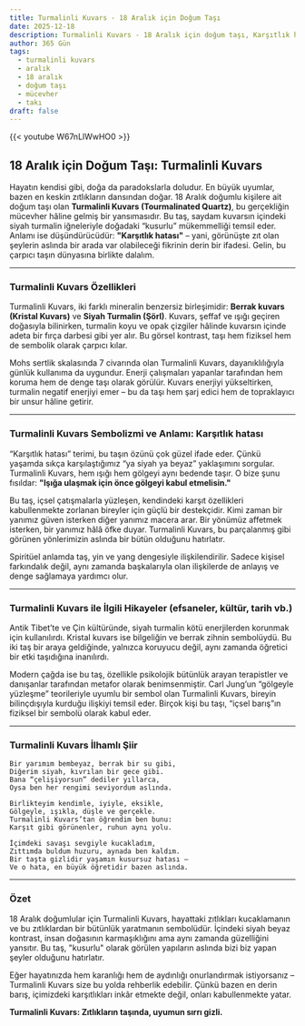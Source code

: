 ```yaml
---
title: Turmalinli Kuvars - 18 Aralık için Doğum Taşı
date: 2025-12-18
description: Turmalinli Kuvars - 18 Aralık için doğum taşı, Karşıtlık hatası sembolü. Bu özel taşın derin anlamını öğrenin.
author: 365 Gün
tags:
  - turmalinli kuvars
  - aralık
  - 18 aralık
  - doğum taşı
  - mücevher
  - takı
draft: false
---
```


{{< youtube W67nLlWwHO0 >}}

## 18 Aralık için Doğum Taşı: Turmalinli Kuvars

Hayatın kendisi gibi, doğa da paradokslarla doludur. En büyük uyumlar, bazen en keskin zıtlıkların dansından doğar. 18 Aralık doğumlu kişilere ait doğum taşı olan **Turmalinli Kuvars (Tourmalinated Quartz)**, bu gerçekliğin mücevher hâline gelmiş bir yansımasıdır. Bu taş, saydam kuvarsın içindeki siyah turmalin iğneleriyle doğadaki “kusurlu” mükemmelliği temsil eder. Anlamı ise düşündürücüdür: **"Karşıtlık hatası"** – yani, görünüşte zıt olan şeylerin aslında bir arada var olabileceği fikrinin derin bir ifadesi. Gelin, bu çarpıcı taşın dünyasına birlikte dalalım.

---

### Turmalinli Kuvars Özellikleri

Turmalinli Kuvars, iki farklı mineralin benzersiz birleşimidir: **Berrak kuvars (Kristal Kuvars)** ve **Siyah Turmalin (Şörl)**. Kuvars, şeffaf ve ışığı geçiren doğasıyla bilinirken, turmalin koyu ve opak çizgiler hâlinde kuvarsın içinde adeta bir fırça darbesi gibi yer alır. Bu görsel kontrast, taşı hem fiziksel hem de sembolik olarak çarpıcı kılar.

Mohs sertlik skalasında 7 civarında olan Turmalinli Kuvars, dayanıklılığıyla günlük kullanıma da uygundur. Enerji çalışmaları yapanlar tarafından hem koruma hem de denge taşı olarak görülür. Kuvars enerjiyi yükseltirken, turmalin negatif enerjiyi emer – bu da taşı hem şarj edici hem de topraklayıcı bir unsur hâline getirir.

---

### Turmalinli Kuvars Sembolizmi ve Anlamı: Karşıtlık hatası

“Karşıtlık hatası” terimi, bu taşın özünü çok güzel ifade eder. Çünkü yaşamda sıkça karşılaştığımız “ya siyah ya beyaz” yaklaşımını sorgular. Turmalinli Kuvars, hem ışığı hem gölgeyi aynı bedende taşır. O bize şunu fısıldar: **"Işığa ulaşmak için önce gölgeyi kabul etmelisin."**

Bu taş, içsel çatışmalarla yüzleşen, kendindeki karşıt özellikleri kabullenmekte zorlanan bireyler için güçlü bir destekçidir. Kimi zaman bir yanımız güven isterken diğer yanımız macera arar. Bir yönümüz affetmek isterken, bir yanımız hâlâ öfke duyar. Turmalinli Kuvars, bu parçalanmış gibi görünen yönlerimizin aslında bir bütün olduğunu hatırlatır.

Spiritüel anlamda taş, yin ve yang dengesiyle ilişkilendirilir. Sadece kişisel farkındalık değil, aynı zamanda başkalarıyla olan ilişkilerde de anlayış ve denge sağlamaya yardımcı olur.

---

### Turmalinli Kuvars ile İlgili Hikayeler (efsaneler, kültür, tarih vb.)

Antik Tibet’te ve Çin kültüründe, siyah turmalin kötü enerjilerden korunmak için kullanılırdı. Kristal kuvars ise bilgeliğin ve berrak zihnin sembolüydü. Bu iki taş bir araya geldiğinde, yalnızca koruyucu değil, aynı zamanda öğretici bir etki taşıdığına inanılırdı.

Modern çağda ise bu taş, özellikle psikolojik bütünlük arayan terapistler ve danışanlar tarafından metafor olarak benimsenmiştir. Carl Jung’un “gölgeyle yüzleşme” teorileriyle uyumlu bir sembol olan Turmalinli Kuvars, bireyin bilinçdışıyla kurduğu ilişkiyi temsil eder. Birçok kişi bu taşı, “içsel barış”ın fiziksel bir sembolü olarak kabul eder.

---

### Turmalinli Kuvars İlhamlı Şiir

```
Bir yarımım bembeyaz, berrak bir su gibi,  
Diğerim siyah, kıvrılan bir gece gibi.  
Bana “çelişiyorsun” dediler yıllarca,  
Oysa ben her rengimi seviyordum aslında.

Birlikteyim kendimle, iyiyle, eksikle,  
Gölgeyle, ışıkla, düşle ve gerçekle.  
Turmalinli Kuvars’tan öğrendim ben bunu:  
Karşıt gibi görünenler, ruhun aynı yolu.

İçimdeki savaşı sevgiyle kucakladım,  
Zıttımda buldum huzuru, aynada ben kaldım.  
Bir taşta gizlidir yaşamın kusursuz hatası –  
Ve o hata, en büyük öğretidir bazen aslında.
```

---

### Özet

18 Aralık doğumlular için Turmalinli Kuvars, hayattaki zıtlıkları kucaklamanın ve bu zıtlıklardan bir bütünlük yaratmanın sembolüdür. İçindeki siyah beyaz kontrast, insan doğasının karmaşıklığını ama aynı zamanda güzelliğini yansıtır. Bu taş, "kusurlu" olarak görülen yapıların aslında bizi biz yapan şeyler olduğunu hatırlatır.

Eğer hayatınızda hem karanlığı hem de aydınlığı onurlandırmak istiyorsanız – Turmalinli Kuvars size bu yolda rehberlik edebilir. Çünkü bazen en derin barış, içimizdeki karşıtlıkları inkâr etmekte değil, onları kabullenmekte yatar.

**Turmalinli Kuvars: Zıtlıkların taşında, uyumun sırrı gizli.**